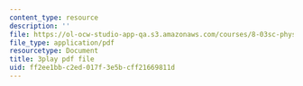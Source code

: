 ```yaml
---
content_type: resource
description: ''
file: https://ol-ocw-studio-app-qa.s3.amazonaws.com/courses/8-03sc-physics-iii-vibrations-and-waves-fall-2016/ff2ee1bbc2ed017f3e5bcff21669811d_VkbtIDSHfSc.pdf
file_type: application/pdf
resourcetype: Document
title: 3play pdf file
uid: ff2ee1bb-c2ed-017f-3e5b-cff21669811d
---
```


